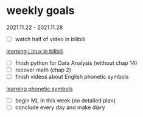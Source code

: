 # weekly goals

2021.11.22   - 2021.11.28

- [ ] watch half of video in bilibili   

[learning Linux in bilibili](https://www.bilibili.com/video/BV1Sv411r7vd?spm_id_from=333.999.0.0)

- [ ] finish python for Data Analysis (without chap 14)
- [ ] recover math (chap 2) 
- [ ] finish videos about English phonetic symbols 

[learning phonetic symbols](https://www.bilibili.com/video/BV17E411K79N)

- [ ]  begin ML in this week (no detailed plan)
- [ ] conclude every day and make diary